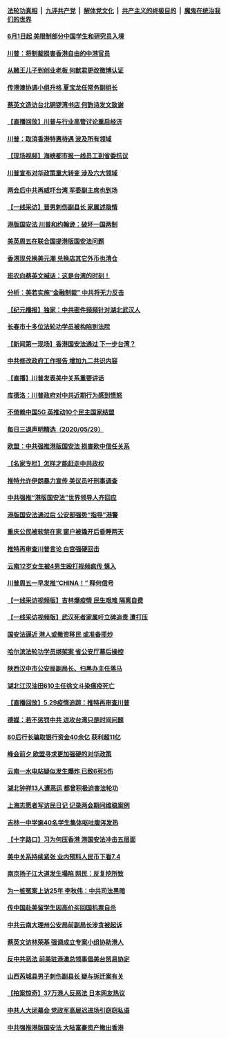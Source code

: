 ####  [法轮功真相](../../../../basic/blob/master/README.md?t=05300730) &nbsp;|&nbsp; [九评共产党](../../../../9ping.md/blob/master/README.md?t=05300730) &nbsp;|&nbsp; [解体党文化](../../../../jtdwh.md/blob/master/README.md?t=05300730)  &nbsp;|&nbsp; [共产主义的终极目的](../../../../gczydzjmd.md/blob/master/README.md?t=05300730) &nbsp;|&nbsp; [魔鬼在统治我们的世界](../../../../mgztzwmdsj.md/blob/master/README.md?t=05300730) 

#### [6月1日起 美限制部分中国学生和研究员入境](../pages/nsc413/n12147285.md?t=05300730) 

#### [川普：将制裁损害香港自由的中港官员](../pages/nsc413/n12147255.md?t=05300730) 

#### [从赌王儿子到创业老板 何猷君更改微博认证](../pages/nsc413/n12147132.md?t=05300730) 

#### [传港澳协调小组升格 夏宝龙任常务副组长](../pages/nsc413/n12147227.md?t=05300730) 

#### [蔡英文造访台北铜锣湾书店 何韵诗发文致谢](../pages/nsc413/n12146950.md?t=05300730) 

#### [【直播回放】川普与行业高管讨论重启经济](../pages/nsc413/n12147068.md?t=05300730) 

#### [川普：取消香港特惠待遇 波及所有领域](../pages/nsc413/n12147143.md?t=05300730) 

#### [【现场视频】海峡都市报一线员工到省委抗议](../pages/nsc413/n12146971.md?t=05300730) 

#### [川普宣布对华政策重大转变 涉及六大领域](../pages/nsc413/n12147002.md?t=05300730) 

#### [两会后中共再威吓台湾 军委副主席也到场](../pages/nsc413/n12146904.md?t=05300730) 

#### [【一线采访】晋男刺伤副县长 家属述隐情](../pages/nsc413/n12147050.md?t=05300730) 

#### [港版国安法 川普和约翰逊：破坏一国两制](../pages/nsc413/n12147093.md?t=05300730) 

#### [美英周五在联合国提港版国安法问题](../pages/nsc413/n12146704.md?t=05300730) 

#### [香港现兑换美元潮 兑换店其它外币也清仓](../pages/nsc413/n12146785.md?t=05300730) 

#### [班农向蔡英文喊话：这是台湾的时刻！](../pages/nsc413/n12143183.md?t=05300730) 

#### [分析：美若实施“金融制裁” 中共将无力反击](../pages/nsc413/n12146444.md?t=05300730) 

#### [【纪元播报】独家：中共密件频频针对湖北武汉人](../pages/nsc413/n12146393.md?t=05300730) 

#### [长春市十多位法轮功学员被构陷到法院](../pages/nsc413/n12146024.md?t=05300730) 

#### [【新闻第一现场】香港国安法通过 下一步台湾？](../pages/nsc413/n12146295.md?t=05300730) 

#### [中共修改政府工作报告 增加九二共识内容](../pages/nsc413/n12146823.md?t=05300730) 

#### [【直播】川普发表美中关系重要讲话](../pages/nsc413/n12146579.md?t=05300730) 

#### [库德洛：川普政府对中共近期行为感到愤怒](../pages/nsc413/n12146911.md?t=05300730) 

#### [不倚赖中国5G 英推动10个民主国家结盟](../pages/nsc413/n12146451.md?t=05300730) 

#### [每日三退声明精选（2020/05/29）](../pages/nsc413/n12146924.md?t=05300730) 

#### [欧盟：中共强推港版国安法 损害欧中信任关系](../pages/nsc413/n12146794.md?t=05300730) 

#### [【名家专栏】怎样才能赶走中共政权](../pages/nsc413/n12144998.md?t=05300730) 

#### [推特允许伊朗暴力宣传 美议员吁刑事调查](../pages/nsc413/n12146767.md?t=05300730) 

#### [中共强推“港版国安法”世界领导人齐回应](../pages/nsc413/n12146598.md?t=05300730) 

#### [港版国安法通过后 公安部强势“指导”港警](../pages/nsc413/n12146624.md?t=05300730) 

#### [重庆公民被软禁在家 窗户被撬开后昏睡两天](../pages/nsc413/n12146589.md?t=05300730) 

#### [推特再审查川普言论 白宫强硬回击](../pages/nsc413/n12146617.md?t=05300730) 

#### [云南12岁女生被4男生殴打视频疯传 慎入](../pages/nsc413/n12146667.md?t=05300730) 

#### [川普周五一早发推“CHINA！” 释何信号](../pages/nsc413/n12146612.md?t=05300730) 

#### [【一线采访视频版】吉林爆疫情 民生艰难 隔离自费](../pages/nsc413/n12145822.md?t=05300730) 

#### [【一线采访视频版】武汉死者家属吁立碑追责 遭打压](../pages/nsc413/n12146330.md?t=05300730) 

#### [国安法逼近 港人或撤资移民 或准备揽炒](../pages/nsc413/n12146423.md?t=05300730) 

#### [哈尔滨法轮功学员绑架案 省公安厅幕后操控](../pages/nsc413/n12144256.md?t=05300730) 

#### [陕西汉中市公安局副局长、扫黑办主任落马](../pages/nsc413/n12146028.md?t=05300730) 

#### [湖北江汉油田610主任徐文斗染瘟疫死亡](../pages/nsc413/n12145780.md?t=05300730) 


#### [【直播回放】5.29疫情追踪：推特再审查川普](../pages/nsc413/n12146172.md?t=05300730) 

#### [德媒：若不惩罚中共 进攻台湾只是时间问题](../pages/nsc413/n12146127.md?t=05300730) 

#### [80后行长骗取银行资金40余亿 获利超11亿](../pages/nsc413/n12146093.md?t=05300730) 

#### [峰会前夕 欧盟寻求更加强硬的对华政策](../pages/nsc413/n12146184.md?t=05300730) 

#### [云南一水电站疑似发生爆炸 已致6死5伤](../pages/nsc413/n12146280.md?t=05300730) 

#### [湖北钟祥13人遭恶运 都曾积极迫害法轮功](../pages/nsc413/n12143169.md?t=05300730) 

#### [上海志愿者写访民日记 记录两会期间维稳案例](../pages/nsc413/n12145915.md?t=05300730) 

#### [吉林一中学逾40名学生集体呕吐腹泻发热](../pages/nsc413/n12146129.md?t=05300730) 

#### [【十字路口】习为何压香港 港国安法冲击五层面](../pages/nsc413/n12145082.md?t=05300730) 

#### [美中关系持续紧张 业内预料人民币下看7.4](../pages/nsc413/n12145731.md?t=05300730) 

#### [南京扬子江大道发生塌陷 网民：反复挖所致](../pages/nsc413/n12145758.md?t=05300730) 

#### [为一桩冤案上访25年 李秋伟：中共司法黑暗](../pages/nsc413/n12144736.md?t=05300730) 

#### [传中国赴美留学生因高价买回国机票自杀](../pages/nsc413/n12145673.md?t=05300730) 

#### [中共云南大理州公安局前副局长涉贪被起诉](../pages/nsc413/n12145377.md?t=05300730) 

#### [蔡英文访林荣基 强调成立专案小组协助港人](../pages/nsc413/n12145540.md?t=05300730) 

#### [反中共恶法 前美驻港澳总领事倡美台贸易协定](../pages/nsc413/n12145344.md?t=05300730) 

#### [山西芮城县男子刺伤副县长 疑与拆迁案有关](../pages/nsc413/n12145174.md?t=05300730) 

#### [【拍案惊奇】37万港人反恶法 日本网友热议](../pages/nsc413/n12145197.md?t=05300730) 

#### [中共人大闭幕会 党政军高层迟进场引窃窃私语](../pages/nsc413/n12145345.md?t=05300730) 

#### [中共强推港版国安法 大陆富豪资产撤出香港](../pages/nsc413/n12145280.md?t=05300730) 

